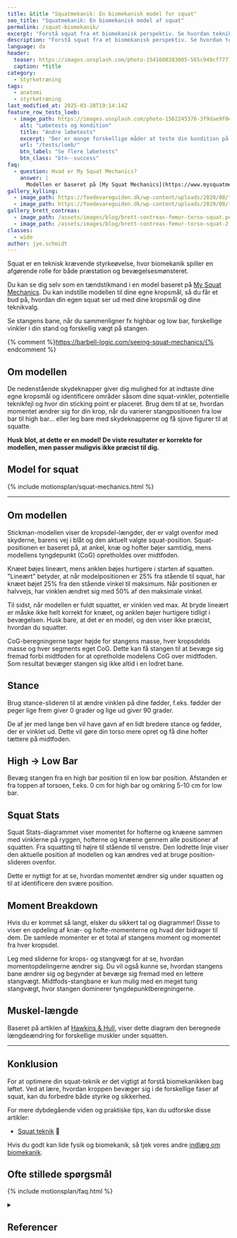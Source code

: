 ```yaml
---
title: &title "Squatmekanik: En biomekanisk model for squat"
seo_title: "Squatmekanik: En biomekanisk model af squat"
permalink: /squat-biomekanik/
excerpt: "Forstå squat fra et biomekanisk perspektiv. Se hvordan teknik og antropometri har betydning for dit løft. Vil du ikke gerne være en tændstikmand?"
description: "Forstå squat fra et biomekanisk perspektiv. Se hvordan teknik og antropometri har betydning for dit løft. Vil du ikke gerne være en tændstikmand?"
language: da
header:
  teaser: https://images.unsplash.com/photo-1541600383005-565c949cf777?q=60&w=400&h=300&auto=format&fit=crop&ixlib=rb-4.0.3&ixid=M3wxMjA3fDB8MHxwaG90by1wYWdlfHx8fGVufDB8fHx8fA%3D%3D
  caption: *title
category:
  - Styrketræning
tags:
  - anatomi
  - styrketræning
last_modified_at: 2025-03-28T19:14:14Z
feature_row_tests_loeb:
  - image_path: https://images.unsplash.com/photo-1562245376-3f9dae9f0e73?ixlib=rb-4.0.3&ixid=M3wxMjA3fDB8MHxwaG90by1wYWdlfHx8fGVufDB8fHx8fA%3D%3D&auto=format&fit=crop&w=300&q=10
    alt: "Løbetests og kondition"
    title: "Andre løbetests"
    excerpt: "Der er mange forskellige måder at teste din kondition på. Vi har samlet en lang række forskellige løbetests, hvor du også kan estimere dit kondital."
    url: "/tests/loeb/"
    btn_label: "Se flere løbetests"
    btn_class: "btn--success"
faq:
  - question: Hvad er My Squat Mechanics?
    answer: |
      Modellen er baseret på [My Squat Mechanics](https://www.mysquatmechanics.com/bench/) og bliver brugt her efter aftale med den oprindelige forfatter.
gallery_kylling:
  - image_path: https://foedevareguiden.dk/wp-content/uploads/2020/08/fullsizeoutput_63e-768x1024.jpeg
  - image_path: https://foedevareguiden.dk/wp-content/uploads/2020/08/fullsizeoutput_648-768x1024.jpeg
gallery_brett_contreas:
  - image_path: /assets/images/blog/brett-contreas-femur-torso-squat.png
  - image_path: /assets/images/blog/brett-contreas-femur-torso-squat-2.png
classes:
  - wide
author: jye.schmidt
---
```


Squat er en teknisk krævende styrkeøvelse, hvor biomekanik spiller en afgørende rolle for både præstation og bevægelsesmønsteret.

Du kan se dig selv som en tændstikmand i en model baseret på [My Squat Mechanics](https://www.mysquatmechanics.com/). Du kan indstille modellen til dine egne kropsmål, så du får et bud på, hvordan din egen squat ser ud med dine kropsmål og dine teknikvalg.

Se stangens bane, når du sammenligner fx highbar og low bar, forskellige vinkler i din stand og forskellig vægt på stangen.

{% comment %}https://barbell-logic.com/seeing-squat-mechanics/{% endcomment %}

## Om modellen

De nedenstående skydeknapper giver dig mulighed for at indtaste dine egne kropsmål og identificere områder såsom dine squat-vinkler, potentielle teknikfejl og hvor din sticking point er placeret. Brug dem til at se, hvordan momentet ændrer sig for din krop, når du varierer stangpositionen fra low bar til high bar... eller leg bare med skydeknapperne og få sjove figurer til at squatte.

**Husk blot, at dette er en model! De viste resultater er korrekte for modellen, men passer muligvis ikke præcist til dig.**

## Model for squat

{% include motionsplan/squat-mechanics.html %}

***

## Om modellen

Stickman-modellen viser de kropsdel-længder, der er valgt ovenfor med skyderne, barens vej i blåt og den aktuelt valgte squat-position. Squat-positionen er baseret på, at ankel, knæ og hofter bøjer samtidig, mens modellens tyngdepunkt (CoG) opretholdes over midtfoden.

Knæet bøjes lineært, mens anklen bøjes hurtigere i starten af squatten. "Lineært" betyder, at når modelpositionen er 25% fra stående til squat, har knæet bøjet 25% fra den stående vinkel til maksimum. Når positionen er halvvejs, har vinklen ændret sig med 50% af den maksimale vinkel.

Til sidst, når modellen er fuldt squattet, er vinklen ved max. At bryde lineært er måske ikke helt korrekt for knæet, og anklen bøjer hurtigere tidligt i bevægelsen. Husk bare, at det er en model, og den viser ikke præcist, hvordan du squatter.

CoG-beregningerne tager højde for stangens masse, hver kropsdelds masse og hver segments eget CoG. Dette kan få stangen til at bevæge sig fremad forbi midtfoden for at opretholde modelens CoG over midtfoden. Som resultat bevæger stangen sig ikke altid i en lodret bane.

## Stance

Brug stance-slideren til at ændre vinklen på dine fødder, f.eks. fødder der peger lige frem giver 0 grader og lige ud giver 90 grader.

De af jer med lange ben vil have gavn af en lidt bredere stance og fødder, der er vinklet ud. Dette vil gøre din torso mere opret og få dine hofter tættere på midtfoden.

## High -> Low Bar

Bevæg stangen fra en high bar position til en low bar position. Afstanden er fra toppen af torsoen, f.eks. 0 cm for high bar og omkring 5-10 cm for low bar.

## Squat Stats

Squat Stats-diagrammet viser momentet for hofterne og knæene sammen med vinklerne på ryggen, hofterne og knæene gennem alle positioner af squatten. Fra squatting til højre til stående til venstre. Den lodrette linje viser den aktuelle position af modellen og kan ændres ved at bruge position-slideren ovenfor.

Dette er nyttigt for at se, hvordan momentet ændrer sig under squatten og til at identificere den svære position.

## Moment Breakdown

Hvis du er kommet så langt, elsker du sikkert tal og diagrammer! Disse to viser en opdeling af knæ- og hofte-momenterne og hvad der bidrager til dem. De samlede momenter er et total af stangens moment og momentet fra hver kropsdel.

Leg med sliderne for krops- og stangvægt for at se, hvordan momentopdelingerne ændrer sig. Du vil også kunne se, hvordan stangens bane ændrer sig og begynder at bevæge sig fremad med en lettere stangvægt. Midtfods-stangbane er kun mulig med en meget tung stangvægt, hvor stangen dominerer tyngdepunktberegningerne.

## Muskel-længde

Baseret på artiklen af [Hawkins & Hull](https://www.researchgate.net/profile/Maury_Hull/publication/20781812_A_method_for_determining_lower_extremity_muscle-tendon_lengths_during_flexionextension_movements/links/0deec5296a6dbe683f000000.pdf), viser dette diagram den beregnede længdeændring for forskellige muskler under squatten.

***

## Konklusion

For at optimere din squat-teknik er det vigtigt at forstå biomekanikken bag løftet. Ved at lære, hvordan kroppen bevæger sig i de forskellige faser af squat, kan du forbedre både styrke og sikkerhed.

For mere dybdegående viden og praktiske tips, kan du udforske disse artikler:

- [Squat teknik](/squat/) 💪

Hvis du godt kan lide fysik og biomekanik, så tjek vores andre [indlæg om biomekanik](/biomekanik/).

## Ofte stillede spørgsmål

{% include motionsplan/faq.html %}

<details markdown="1" class="references">
  <summary><h2 id="references">Referencer</h2></summary>

- [**How to Squat: The Definitive Guide**](http://strengtheory.com/how-to-squat/) by Greg Nuckols (03/16/2016)  
- [**Squat Mechanics – The Red Pill**](http://www.strengtheory.com/squat-mechanics-the-red-pill/) by Greg Nuckols (02/23/2015)  
- [**Calculating Joint Moments in the Squat**](http://bretcontreras.com/calculating-joint-moments-in-the-squat/) by Andrew Vigotsky (09/21/2015)  
- [**Squat Mechanics: A Deep Analysis**](https://www.t-nation.com/training/squat-mechanics-a-deep-analysis) by Mark Rippetoe (01/15/2015)  
- [**The Squat, or How I Learned to Stop Leg-Pressing and Use My Ass**](http://startingstrength.com/articles/squat_rippetoe.pdf) by Mark Rippetoe (2009)  
- [**Squats Part 1: Fold-Ability and Proportions**](https://youtu.be/Av3LO2GwpAk) by PersonalTrainingdotcom (2015)  
- [**Squats Part 2: Fold-Ability and Proportions (Examples and Adjustments)**](https://youtu.be/KGEKRjlZKf8) by PersonalTrainingdotcom (2015)  

### Additional Resources:

- [de Leva P, **Adjustments to Zatsiorsky-Seluyanov's segment inertia parameters**](http://www.exrx.net/Kinesiology/Segments.html), J Biomech. 1996 Sep;29(9):1223-30.  
- [Hawkins D, Hull ML, **A method for determining lower extremity muscle-tendon lengths during flexion/extension movements**](https://www.researchgate.net/profile/Maury_Hull/publication/20781812_A_method_for_determining_lower_extremity_muscle-tendon_lengths_during_flexionextension_movements/links/0deec5296a6dbe683f000000.pdf), J Biomech. 1990;23(5):487-94.  
- [**Biomechanics and Motor Control of Human Movement**](https://books.google.com.au/books?id=_bFHL08IWfwC&printsec=frontcover#v=onepage&q&f=false) by David A. Winter, ISBN: 978-0-470-39818-0  

</details>